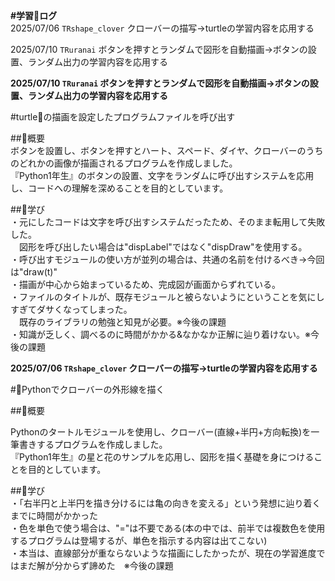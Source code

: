 **#学習📝ログ**  
2025/07/06 `TRshape_clover` クローバーの描写→turtleの学習内容を応用する　　　

2025/07/10 `TRuranai` ボタンを押すとランダムで図形を自動描画→ボタンの設置、ランダム出力の学習内容を応用する　　


**2025/07/10 `TRuranai` ボタンを押すとランダムで図形を自動描画→ボタンの設置、ランダム出力の学習内容を応用する**  

#turtle🐢の描画を設定したプログラムファイルを呼び出す  

##📖概要  
ボタンを設置し、ボタンを押すとハート、スペード、ダイヤ、クローバーのうちのどれかの画像が描画されるプログラムを作成しました。  
『Python1年生』のボタンの設置、文字をランダムに呼び出すシステムを応用し、コードへの理解を深めることを目的としています。  

##🧠学び　　  
・元にしたコードは文字を呼び出すシステムだったため、そのまま転用して失敗した。　　  
　図形を呼び出したい場合は"dispLabel"ではなく"dispDraw"を使用する。　　  
・呼び出すモジュールの使い方が並列の場合は、共通の名前を付けるべき→今回は"draw(t)"    
・描画が中心から始まっているため、完成図が画面からずれている。  
・ファイルのタイトルが、既存モジュールと被らないようにということを気にしすぎてダサくなってしまった。  
　既存のライブラリの勉強と知見が必要。※今後の課題  
・知識が乏しく、調べるのに時間がかかる&なかなか正解に辿り着けない。※今後の課題  


  
**2025/07/06 `TRshape_clover` クローバーの描写→turtleの学習内容を応用する**　　

#🐢Pythonでクローバーの外形線を描く


##📖概要  

Pythonのタートルモジュールを使用し、クローバー(直線+半円+方向転換)を一筆書きするプログラムを作成しました。  
『Python1年生』の星と花のサンプルを応用し、図形を描く基礎を身につけることを目的としています。  


##🧠学び  
・「右半円と上半円を描き分けるには亀の向きを変える」という発想に辿り着くまでに時間がかかった  
・色を単色で使う場合は、"="は不要である(本の中では、前半では複数色を使用するプログラムは登場するが、単色を指示する内容は出てこない)  
・本当は、直線部分が重ならないような描画にしたかったが、現在の学習進度ではまだ解が分からず諦めた　※今後の課題
